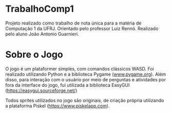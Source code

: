 # TrabalhoComp1

Projeto realizado como trabalho de nota única para a matéria de Computação 1 da UFRJ. 
Orientado pelo professor Luiz Rennó.
Realizado pelo aluno João Antonio Guarnieri.

# Sobre o Jogo

O jogo é um plataformer simples, com comandos clássicos WASD. Foi realizado utilizando Python e a biblioteca Pygame (www.pygame.org). Além disso, para interação com o usuário por meio de perguntas e atividades por fora da interface do jogo, fui utilizada a biblioteca EasyGUI (https://easygui.sourceforge.net/)

Todos sprites utilizados no jogo são originais, de criação própria utilizando a plataforma Piskel (https://www.piskelapp.com). 
